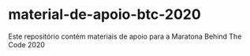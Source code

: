 # material-de-apoio-btc-2020
Este repositório contém materiais de apoio para a Maratona Behind The Code 2020
